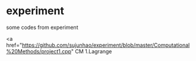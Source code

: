 # experiment
some codes from experiment


<a href="https://github.com/sujunhao/experiment/blob/master/Computational%20Methods/project1.cpp" CM
1.Lagrange</a>
